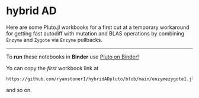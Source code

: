 # hybrid AD
Here are some Pluto.jl workbooks for a first cut at a temporary workaround for getting fast autodiff with mutation and BLAS operations by combining
``Enzyme`` and ``Zygote`` via ``Enzyme`` pullbacks.

---

To **run** these notebooks in **Binder** use [Pluto on Binder!](https://pluto-on-binder.glitch.me/)

Yo can copy the *first* workbook link at 
``` 
https://github.com/ryanstoner1/hybridADpluto/blob/main/enzymezygote1.jl 
```
and so on.
